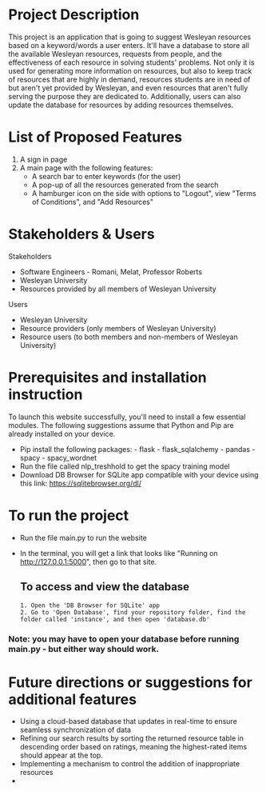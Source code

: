 # Project Description 
This project is an application that is going to suggest Wesleyan resources based on a keyword/words a user enters. It'll have a database to store all the available Wesleyan resources, requests from people, and the effectiveness of each resource in solving students' problems. Not only it is used for generating more information on resources, but also to keep track of resources that are highly in demand, resources students are in need of but aren't yet provided by Wesleyan, and even resources that aren't fully serving the purpose they are dedicated to. Additionally, users can also update the database for resources by adding resources themselves. 

# List of Proposed Features 
1. A sign in page 
2. A main page with the following features:
    - A search bar to enter keywords (for the user)
    - A pop-up of all the resources generated from the search   
    - A hamburger icon on the side with options to "Logout", view "Terms of Conditions", and "Add Resources"
   
 # Stakeholders & Users 

 Stakeholders
- Software Engineers - Romani, Melat, Professor Roberts 
- Wesleyan University
- Resources provided by all members of Wesleyan University

 Users
- Wesleyan University 
- Resource providers (only members of Wesleyan University)
- Resource users (to both members and non-members of Wesleyan University)

# Prerequisites and installation instruction

To launch this website successfully, you'll need to install a few essential modules. The following suggestions
assume that Python and Pip are already installed on your device.
- Pip install the following packages:
        - flask
        - flask_sqlalchemy
        - pandas
        - spacy
        - spacy_wordnet  
- Run the file called nlp_treshhold to get the spacy training model
- Download DB Browser for SQLite app compatible with your device using this link: https://sqlitebrowser.org/dl/


# To run the project 

- Run the file main.py to run the website
- In the terminal, you will get a link that looks like "Running on http://127.0.0.1:5000", then go to that site.
  
  ## To access and view the database
      1. Open the 'DB Browser for SQLite' app
      2. Go to 'Open Database', find your repository folder, find the folder called 'instance', and then open 'database.db'
### Note: you may have to open your database before running main.py - but either way should work.
  
# Future directions or suggestions for additional features

- Using a cloud-based database that updates in real-time to ensure seamless synchronization of data
- Refining our search results by sorting the returned resource table in descending order based on ratings, meaning the highest-rated items should appear at the top.
- Implementing a mechanism to control the addition of inappropriate resources
-  
